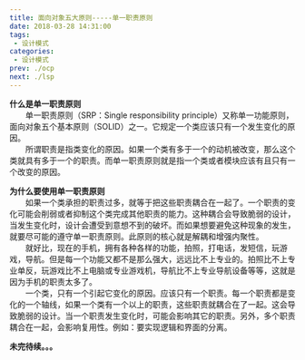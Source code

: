 ```yaml
---
title: 面向对象五大原则-----单一职责原则
date: 2018-03-28 14:31:00
tags:
 - 设计模式
categories:
 - 设计模式
prev: ./ocp
next: ./lsp
---
```


**什么是单一职责原则**  
&emsp;&emsp;单一职责原则（SRP：Single responsibility principle）又称单一功能原则，面向对象五个基本原则（SOLID）之一。它规定一个类应该只有一个发生变化的原因。  
&emsp;&emsp;所谓职责是指类变化的原因。如果一个类有多于一个的动机被改变，那么这个类就具有多于一个的职责。而单一职责原则就是指一个类或者模块应该有且只有一个改变的原因。  

**为什么要使用单一职责原则**  
&emsp;&emsp;如果一个类承担的职责过多，就等于把这些职责耦合在一起了。一个职责的变化可能会削弱或者抑制这个类完成其他职责的能力。这种耦合会导致脆弱的设计，当发生变化时，设计会遭受到意想不到的破坏。而如果想要避免这种现象的发生，就要尽可能的遵守单一职责原则。此原则的核心就是解耦和增强内聚性。  
&emsp;&emsp;就好比，现在的手机，拥有各种各样的功能，拍照，打电话，发短信，玩游戏，导航。但是每一个功能又都不是那么强大，远远比不上专业的。拍照比不上专业单反，玩游戏比不上电脑或专业游戏机，导航比不上专业导航设备等等，这就是因为手机的职责太多了。  
&emsp;&emsp;一个类，只有一个引起它变化的原因。应该只有一个职责。每一个职责都是变化的一个轴线，如果一个类有一个以上的职责，这些职责就耦合在了一起。这会导致脆弱的设计。当一个职责发生变化时，可能会影响其它的职责。另外，多个职责耦合在一起，会影响复用性。例如：要实现逻辑和界面的分离。

**未完待续。。。**